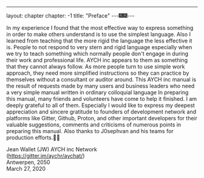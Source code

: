 ----------
layout: chapter
chapter: -1
title: "Preface"
---🎆🎆---

In my experience I found that the most effective way to express something in order to make others understand is to use the simplest language. Also I learned from teaching that the more rigid the language the less effective it is. People to not respond to very stern and rigid language especially when we try to teach something which normally people don't engage in during their work and professional life. AYCH inc appears to them as something that they cannot always follow. As more people turn to use simple work approach, they need more simplified instructions so they can practice by themselves without a consultant or auditor around. This AYCH inc manual is the result of requests made by many users and business leaders who need a very simple manual written in ordinary colloquial language
In preparing this manual, many friends and volunteers have come to help it finished. I am deeply grateful to all of them. Especially I would like to express my deepest appreciation and sincere gratitude to founders of development network and platforms like Gitter, Github, Proton, and  other important developers for their valuable suggestions, comments and criticisms of numerous points in preparing this manual. Also thanks to J0sephvan and his teams for production efforts.🎁🎁

Jean Wallet (JW)
AYCH inc Network<br/>
(https://gitter.im/aychr/aychat/)<br/>
Antwerpen, 2050<br/>
March 27, 2020<br/>
